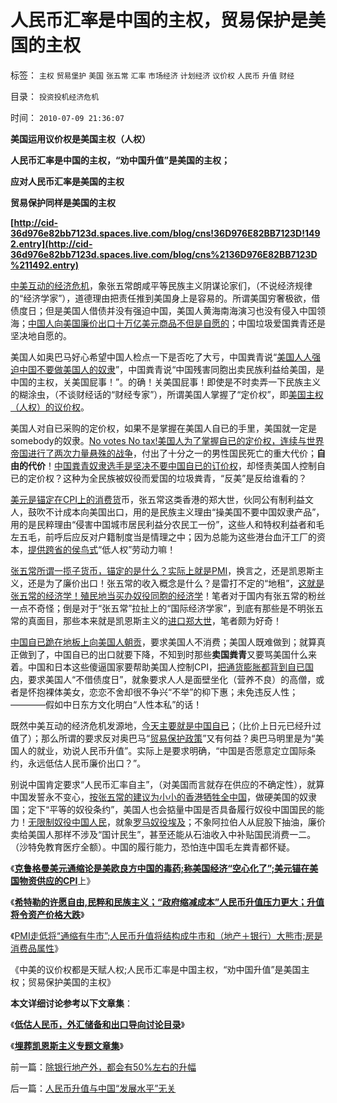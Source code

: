 # 人民币汇率是中国的主权，贸易保护是美国的主权

标签： `主权` `贸易堡护` `美国` `张五常` `汇率` `市场经济` `计划经济` `议价权` `人民币` `升值` `财经` 

目录： `投资投机经济危机`

时间： `2010-07-09 21:36:07`

**美国运用议价权是美国主权（人权）**

**人民币汇率是中国的主权，“劝中国升值”是美国的主权；**

**应对人民币汇率是美国的主权**

**贸易保护同样是美国的主权**

**[http://cid-36d976e82bb7123d.spaces.live.com/blog/cns!36D976E82BB7123D!1492.entry](http://cid-36d976e82bb7123d.spaces.live.com/blog/cns%2136D976E82BB7123D%211492.entry)**

[中美互动的经济危机](../../../2009/7/29/中美互动的经济危机.md)，象张五常朗咸平等民族主义阴谋论家们，（不说经济规律的“经济学家”），道德理由把责任推到美国身上是容易的。所谓美国穷奢极欲，借债度日；但是美国人借债并没有强迫中国，美国人黄海南海演习也没有侵入中国领海；[中国人向美国廉价出口十万亿美元商品不但是自愿的](../../../2007/11/29/弱国自卑心理造成低估人民币廉价出口的历史性惨剧.md)；中国垃圾爱国粪青还是坚决地自愿的。

美国人如奥巴马好心希望中国人检点一下是否吃了大亏，中国粪青说“[美国人人强迫中国不要做美国人的奴隶](../../../2007/11/30/美国一直坚决反对人民币升值？.md)”，中国粪青说“中国残害同胞出卖民族利益给美国，是中国的主权，关美国屁事！”。的确！关美国屁事！即使是不时卖弄一下民族主义的糊涂虫，（不谈财经话的“财经专家”），所谓美国人掌握了“定价权”，即[美国主权（人权）的议价权](../../../2009/9/9/人权是科斯交易成本理论的前提即议价权.md)。

美国人对自已采购的定价权，如果不是掌握在美国人自已的手里，美国就一定是somebody的奴隶。[No votes No tax!美国人为了掌握自已的定价权，连续与世界帝国进行了两次力量悬殊的战争](../../../2008/3/22/《爱国者》后谈北美独立战争的政治经济外交军事史.md)，付出了十分之一的男性国民死亡的重大代价；**自由的代价**！[中国粪青奴隶选手是坚决不要中国自已的订价权](../../../2009/7/3/为什么中国永远得不到定价权；为什么中国人没有公德心.md)，却怪责美国人控制自已的定价权？这种为全民族被奴役而爱国的垃圾粪青，“反美”是反给谁看的？

[美元是锚定在CPI上的消费货](../../../2010/6/29/克鲁格曼和心脏病的中国式疗法.md)币，张五常这类香港的郑大世，伙同公有制利益文人，鼓吹不计成本向美国出口，用的是民族主义理由“操美国不要中国奴隶产品”，用的是民粹理由“侵害中国城市居民利益分农民工一份”，这些人和特权利益者和毛左五毛，前呼后应反对户籍制度当是情理之中；因为总能为这些港台血汗工厂的资本，[提供跨省的侯鸟式](../../../2010/2/9/春运涨价，实名制和打黑.md)“低人权”劳动力嘛！

[张五常所谓一揽子货币，锚定的是什么？实际上就是PMI](../../../2010/2/2/经济学中的通胀定义不同.md)，换言之，还是凯恩斯主义，还是为了廉价出口！张五常的收入概念是什么？是雷打不定的“地租”，[这就是张五常的经济学！殖民地当买办奴役同胞的经济学](../../../2009/7/23/张五常大师对现代经济学的贡献史无前例.md)！笔者对于国内有张五常的粉丝一点不奇怪；倒是对于“张五常”拉扯上的“国际经济学家”，到底有那些是不明张五常的真面目，那些本来就是凯恩斯主义的[进口郑大世](../../../2009/6/1/港台海外资本代言人会为大陆人利益操心吗.md)，笔者颇为好奇！

[中国自已跪在地板上向美国人朝贡](../../../2007/12/1/以爱国的名义坚决反对人民币升值.md)，要求美国人不消费；美国人既难做到；就算真正做到了，中国自已的出口就要下降，不知到时那些**卖国粪青**又要骂美国什么来着。中国和日本这些傻逼国家要帮助美国人控制CPI，[把通货膨胀都背到自已国内](../../../2007/11/26/中国以超出历史所有战争损失的代价背走了世界通胀.md)，要求美国人“不借债度日”，就象要求人人是面壁坐化（营养不良）的高僧，或者是怀抱裸体美女，恋恋不舍却很不争兴“不举”的枊下惠；未免违反人性；————假如中日东方文化明白“人性本私”的话！

既然中美互动的经济危机发源地，[今天主要就是中国自已](../../../2009/7/4/IMF不能挽救中国屯积美元的经济危机.md)；（比价上日元已经升过值了）；那么所谓的要求反对奥巴马“[贸易保护政策](../../../2009/9/17/反垄断，政府干预和贸易保护政策.md)”又有何益？奥巴马明里是为“美国人的就业，劝说人民币升值”。实际上是要求明确，“中国是否愿意定立国际条约，永远低估人民币廉价出口？”。

别说中国肯定要求“人民币汇率自主”，（对美国而言就存在供应的不确定性），就算中国发誓永不变心，[按张五常的建议为小小的香港牺牲全中国](../../../2010/3/29/中国经济不可能“大香港化”，国民内需是根本.md)，做硬美国的奴隶国；定下“平等的奴役条约”，美国人也会掂量中国是否具备履行奴役中国国民的能力！[无限制奴役中国人民](../../../2009/8/4/国际惯例奴役人民是现代化的必要条件？.md)，就象[罗马奴役埃及](../../../2010/6/3/罗马埃及行省赋税相当于唐明税入或宋清的一半.md)；不象阿拉伯人从屁股下抽油，廉价卖给美国人那样不涉及“国计民生”，甚至还能从石油收入中补贴国民消费一二。（沙特免教育医疗全额）。中国的履行能力，恐怕连中国毛左粪青都怀疑。

《[**克鲁格曼美元通缩论是美欧良方中国的毒药;称美国经济“空心化了”;美元锚在美国物资供应的CPI**](../../../2010/6/29/克鲁格曼和心脏病的中国式疗法.md)上》

《[**希特勒的许愿自由,民粹和民族主义；“政府缩减成本”人民币升值压力更大；升值将令资产价格大跌**](../../../2010/7/7/不要象希特勒先生一样用心良苦.md)》

《[PMI走低将“通缩有牛市”;人民币升值将结构成牛市和（地产＋银行）大熊市;房是消费品属性](../../../2010/7/7/人民币升值将造成通缩牛市.md)》

《中美的议价权都是天赋人权;人民币汇率是中国主权，“劝中国升值”是美国主权；贸易保护美国的主权》

**本文详细讨论参考以下文章集**：

《[**低估人民币，外汇储备和出口导向讨论目录**](../../../2010/4/26/低估人民币，外汇储备和出口导向讨论目录.md)》

《[**埋葬凯恩斯主义专题文章集**](../../../2009/9/20/埋葬凯恩斯主义专题文章集.md)》



前一篇：[除银行地产外，都会有50%左右的升幅](../../../2010/7/9/除银行地产外，都会有50-左右的升幅.md)

后一篇：[人民币升值与中国“发展水平”无关](../../../2010/7/9/人民币升值与中国“发展水平”无关.md)
